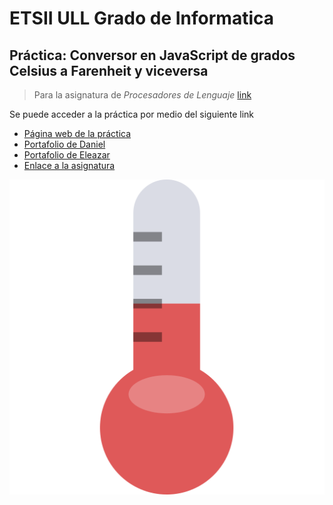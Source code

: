 # ETSII ULL Grado de Informatica
## Práctica: Conversor en JavaScript de grados Celsius a Farenheit y viceversa
> Para la asignatura de _Procesadores de Lenguaje_ [link](https://campusvirtual.ull.es/1516/course/view.php?id=178)

Se puede acceder a la práctica por medio del siguiente link
- [Página web de la práctica](http://elediaz.github.io/conversor-de-temperatura-simple-ele-daniel)
- [Portafolio de Daniel](http://alu0100783230.github.io/)
- [Portafolio de Eleazar](http://elediaz.github.io/public/portafolio.html)
- [Enlace a la asignatura](https://campusvirtual.ull.es/1516/course/view.php?id=178)

![](thermometer.png)
